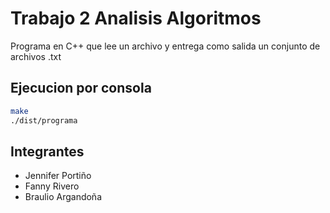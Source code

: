 # Trabajo 2 Analisis Algoritmos

Programa en C++ que lee un archivo y entrega como salida un conjunto de archivos .txt

## Ejecucion por consola

```bash
make
./dist/programa
```

## Integrantes

+ Jennifer Portiño
+ Fanny Rivero
+ Braulio Argandoña
